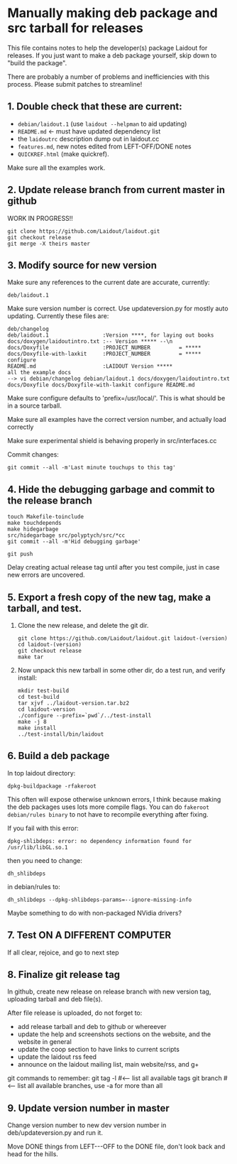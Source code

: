 Manually making deb package and src tarball for releases
========================================================


This file contains notes to help the developer(s) package Laidout for releases.
If you just want to make a deb package yourself, skip down to "build the package".

There are probably a number of problems and inefficiencies with this process.
Please submit patches to streamline!



## 1. Double check that these are current:

- `debian/laidout.1`  (use `laidout --helpman` to aid updating)
- `README.md`  <-  must have updated dependency list
- the `laidoutrc` description dump out in laidout.cc
- `features.md`, new notes edited from LEFT-OFF/DONE notes
- `QUICKREF.html` (make quickref).

Make sure all the examples work.


## 2. Update release branch from current master in github

WORK IN PROGRESS!!

	git clone https://github.com/Laidout/laidout.git
	git checkout release
	git merge -X theirs master


## 3. Modify source for new version

Make sure any references to the current date are accurate, currently:

	deb/laidout.1

Make sure version number is correct. Use updateversion.py for mostly auto updating.
Currently these files are:

	deb/changelog
	deb/laidout.1                 :Version ****, for laying out books
	docs/doxygen/laidoutintro.txt :-- Version ***** --\n
	docs/Doxyfile                 :PROJECT_NUMBER         = *****
	docs/Doxyfile-with-laxkit     :PROJECT_NUMBER         = *****
	configure
	README.md                     :LAIDOUT Version *****
	all the example docs
	--> vi debian/changelog debian/laidout.1 docs/doxygen/laidoutintro.txt docs/Doxyfile docs/Doxyfile-with-laxkit configure README.md

Make sure configure defaults to 'prefix=/usr/local/'. This is what should be in a source tarball.

Make sure all examples have the correct version number, and actually load correctly

Make sure experimental shield is behaving properly  in src/interfaces.cc

Commit changes:

	git commit --all -m'Last minute touchups to this tag'


## 4. Hide the debugging garbage and commit to the release branch

	touch Makefile-toinclude
	make touchdepends
	make hidegarbage
	src/hidegarbage src/polyptych/src/*cc
	git commit --all -m'Hid debugging garbage'

	git push

Delay creating actual release tag until after you test compile, just in case new errors are uncovered.


## 5. Export a fresh copy of the new tag, make a tarball, and test.

1. Clone the new release, and delete the git dir.

	   git clone https://github.com/Laidout/laidout.git laidout-(version)
	   cd laidout-(version)
	   git checkout release
	   make tar

2. Now unpack this new tarball in some other dir, do a test run, and verify install:

	   mkdir test-build
	   cd test-build
	   tar xjvf ../laidout-version.tar.bz2
	   cd laidout-version
	   ./configure --prefix=`pwd`/../test-install
	   make -j 8
	   make install
	   ../test-install/bin/laidout


## 6. Build a deb package

In top laidout directory:

	dpkg-buildpackage -rfakeroot

This often will expose otherwise unknown errors, I think because making the deb packages uses lots more
compile flags. You can do `fakeroot debian/rules binary` to not have to recompile everything after fixing.

If you fail with this error:

	dpkg-shlibdeps: error: no dependency information found for /usr/lib/libGL.so.1

then you need to change:

	dh_shlibdeps

in debian/rules to:

	dh_shlibdeps --dpkg-shlibdeps-params=--ignore-missing-info

Maybe something to do with non-packaged NVidia drivers?


## 7. Test ON A DIFFERENT COMPUTER

If all clear, rejoice, and go to next step


## 8. Finalize git release tag

In github, create new release on release branch with new version tag,
uploading tarball and deb file(s).

After file release is uploaded, do not forget to:
 - add release tarball and deb to github or whereever
 - update the help and screenshots sections on the website, and the website in general
 - update the coop section to have links to current scripts
 - update the laidout rss feed
 - announce on the laidout mailing list, main website/rss, and g+


git commands to remember:
	git tag -l    #<-- list all available tags
	git branch    #<-- list all available branches, use -a for more than all


## 9. Update version number in master

Change version number to new dev version number in deb/updateversion.py and run it.

Move DONE things from LEFT---OFF to the DONE file, don't look back and head for the hills.

